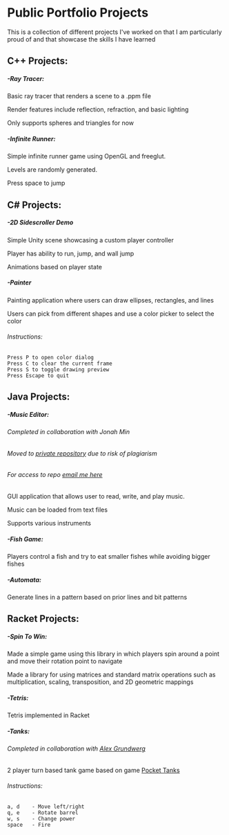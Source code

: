 # Public Portfolio Projects
This is a collection of different projects I've worked on that I am particularly proud of and that showcase the skills I have learned

## C++ Projects:

##### -Ray Tracer:

Basic ray tracer that renders a scene to a .ppm file

Render features include reflection, refraction, and basic lighting

Only supports spheres and triangles for now

##### -Infinite Runner:

Simple infinite runner game using OpenGL and freeglut.

Levels are randomly generated.

Press space to jump

## C# Projects:

##### -2D Sidescroller Demo

Simple Unity scene showcasing a custom player controller

Player has ability to run, jump, and wall jump

Animations based on player state

##### -Painter

Painting application where users can draw ellipses, rectangles, and lines

Users can pick from different shapes and use a color picker to select the color

###### Instructions:
	Press P to open color dialog
	Press C to clear the current frame
	Press S to toggle drawing preview
	Press Escape to quit

## Java Projects:

##### -Music Editor:

###### Completed in collaboration with Jonah Min

###### Moved to [private repository](https://github.com/Acepie/Music-Editor) due to risk of plagiarism
###### For access to repo [email me here](mailto:radwan.a@husky.neu.edu)

GUI application that allows user to read, write, and play music.

Music can be loaded from text files

Supports various instruments

##### -Fish Game:

Players control a fish and try to eat smaller fishes while avoiding bigger fishes

##### -Automata:

Generate lines in a pattern based on prior lines and bit patterns

## Racket Projects:

##### -Spin To Win:

Made a simple game using this library in which players spin around a point and move their rotation point to navigate

Made a library for using matrices and standard matrix operations such as multiplication, scaling, transposition, and 2D geometric mappings

##### -Tetris:

Tetris implemented in Racket

##### -Tanks:

###### Completed in collaboration with [Alex Grundwerg](https://github.com/agrundw)

2 player turn based tank game based on game [Pocket Tanks](http://www.blitwise.com/ptanks.html)

###### Instructions:
	a, d 	- Move left/right
	q, e 	- Rotate barrel
	w, s 	- Change power
	space 	- Fire
